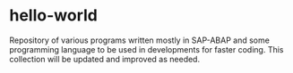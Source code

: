 # hello-world
Repository of various programs written mostly in SAP-ABAP and some programming language to be used in developments for faster coding.
This collection will be updated and improved as needed.
